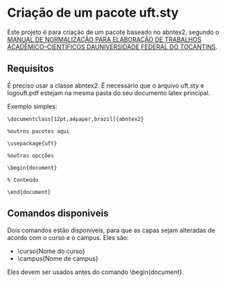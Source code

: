 # Criação de um pacote uft.sty

Este projeto é para criação de um pacote baseado no abntex2, segundo o [MANUAL DE NORMALIZAÇÃO PARA ELABORAÇÃO DE TRABALHOS ACADÊMICO–CIENTÍFICOS DAUNIVERSIDADE FEDERAL DO TOCANTINS](http://www.uft.edu.br/producaovegetal/doc/Normalizacao-Elaboracao-Trabalhos-UFT.pdf).

## Requisitos

É preciso usar a classe abntex2. É necessário que o arquivo uft.sty e logouft.pdf estejam na mesma pasta do seu documento latex principal.

Exemplo simples:
 
```
\documentclass[12pt,a4paper,brazil]{abntex2}

%outros pacotes aqui

\usepackage{uft}

%outras opcções

\begin{document}

% Conteúdo

\end{document}
```

## Comandos disponiveis

Dois comandos estão disponíveis, para que as capas sejam alteradas de acordo com o curso e o campus. Eles são:

* \curso{Nome do curso}
* \campus{Nome de campus}

Eles devem ser usados antes do comando \begin{document}.
